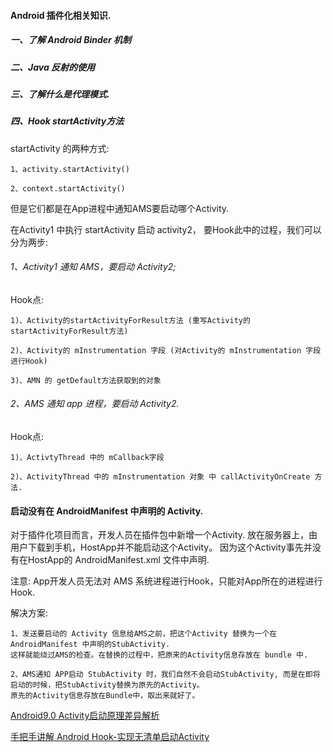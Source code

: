 #### Android 插件化相关知识.

##### 一、了解 Android Binder 机制

##### 二、Java 反射的使用

##### 三、了解什么是代理模式.

##### 四、Hook startActivity方法

startActivity 的两种方式:

    1、activity.startActivity()
    
    2、context.startActivity()
    
但是它们都是在App进程中通知AMS要启动哪个Activity.

在Activity1 中执行 startActivity 启动 activity2， 要Hook此中的过程，我们可以分为两步:

###### 1、Activity1 通知 AMS，要启动 Activity2;
   
Hook点:
    
    1)、Activity的startActivityForResult方法 (重写Activity的startActivityForResult方法)
    
    2)、Activity的 mInstrumentation 字段 (对Activity的 mInstrumentation 字段进行Hook)
    
    3)、AMN 的 getDefault方法获取到的对象
    
###### 2、AMS 通知 app 进程，要启动 Activity2.

Hook点:

    1)、ActivtyThread 中的 mCallback字段
    
    2)、ActivityThread 中的 mInstrumentation 对象 中 callActivityOnCreate 方法.
    

#### 启动没有在 AndroidManifest 中声明的 Activity.

对于插件化项目而言，开发人员在插件包中新增一个Activity. 放在服务器上，由用户下载到手机，HostApp并不能启动这个Activity。
因为这个Activity事先并没有在HostApp的 AndroidManifest.xml 文件中声明.

注意: App开发人员无法对 AMS 系统进程进行Hook，只能对App所在的进程进行Hook.

解决方案:
    
    1、发送要启动的 Activity 信息给AMS之前，把这个Activity 替换为一个在 AndroidManifest 中声明的StubActivity.
    这样就能绕过AMS的检查。在替换的过程中，把原来的Activity信息存放在 bundle 中.
    
    2、AMS通知 APP启动 StubActivity 时，我们自然不会启动StubActivity, 而是在即将启动的时候，把StubActivity替换为原先的Activity。
    原先的Activity信息存放在Bundle中，取出来就好了。
    
    
[Android9.0 Activity启动原理差异解析](https://www.jianshu.com/p/aa03c4458b9a)

[手把手讲解 Android Hook-实现无清单启动Activity](https://www.jianshu.com/p/eb772e50c690)